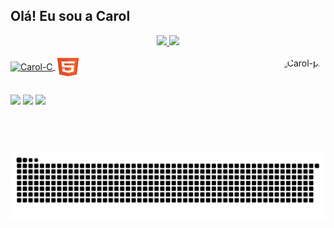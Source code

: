 ## Olá! Eu sou a Carol 

<div align="center">
  <a href="https://github.com/carollinecsta">
  <img height="180em" src="https://github-readme-stats.vercel.app/api?username=carollinecsta&show_icons=true&theme=dracula&include_all_commits=true&count_private=true"/>
  <img height="180em" src="https://github-readme-stats.vercel.app/api/top-langs/?username=carollinecsta&layout=compact&langs_count=7&theme=dracula"/>
</div>

<div style="display: inline_block"><br>
  <img align="center" alt="Carol-C" height="30" width="40"  src = "https://cdn.jsdelivr.net/gh/devicons/devicon/icons/c/c-original.svg" />
  <img align="center" alt="Carol-HTML" height="30" width="40" src="https://raw.githubusercontent.com/devicons/devicon/master/icons/html5/html5-original.svg">
  <img align="right" alt="Carol-pic" height="150" style="border-radius:50px;" 
 src="https://i.picasion.com/pic91/aa0f1cea1e127a94c40279fd2f40fe41.gif">
 </div>
  
 ##
  
 <div> 
  <a href="https://instagram.com/carollinecsta" target="_blank"><img src="https://img.shields.io/badge/-Instagram-%23E4405F?style=for-the-badge&logo=instagram&logoColor=white" target="_blank"></a>
 <a href="https://discord.gg/carollinecsta#5314" target="_blank"><img src="https://img.shields.io/badge/Discord-7289DA?style=for-the-badge&logo=discord&logoColor=white" target="_blank"></a> 
  <a href = "mailto:carollinemoreira1@gmail.com"><img src="https://img.shields.io/badge/-Gmail-%23333?style=for-the-badge&logo=gmail&logoColor=white" target="_blank"></a>
 
  ![Snake Animation](https://github.com/carollinecsta/carollinecsta/blob/output/github-contribution-grid-snake.svg)
 
</div>
